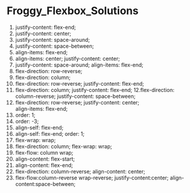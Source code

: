 # Froggy_Flexbox_Solutions

1. justify-content: flex-end;
2. justify-content: center;
3. justify-content: space-around;
4. justify-content: space-between;
5. align-items: flex-end;
6. align-items: center;
    justify-content: center;
7. justify-content: space-around;
   align-items: flex-end;
8. flex-direction: row-reverse;
9. flex-direction: column;
10. flex-direction: row-reverse;
    justify-content: flex-end;
11. flex-direction: column;
    justify-content: flex-end;
12.flex-direction: column-reverse;
    justify-content: space-between;
13. flex-direction: row-reverse;
    justify-content: center;   
    align-items: flex-end;
14. order: 1;
15. order: -3;
16. align-self: flex-end;
17. align-self: flex-end;
    order: 1;
18. flex-wrap: wrap;
19. flex-direction: column;
    flex-wrap: wrap;
20. flex-flow: column wrap;
21. align-content: flex-start;
22. align-content: flex-end;
23. flex-direction: column-reverse;
    align-content: center; 
24. flex-flow:column-reverse wrap-reverse;
    justify-content:center;
    align-content:space-between;
